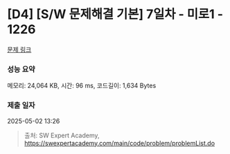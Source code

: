 # [D4] [S/W 문제해결 기본] 7일차 - 미로1 - 1226 

[문제 링크](https://swexpertacademy.com/main/code/problem/problemDetail.do?contestProbId=AV14vXUqAGMCFAYD) 

### 성능 요약

메모리: 24,064 KB, 시간: 96 ms, 코드길이: 1,634 Bytes

### 제출 일자

2025-05-02 13:26



> 출처: SW Expert Academy, https://swexpertacademy.com/main/code/problem/problemList.do